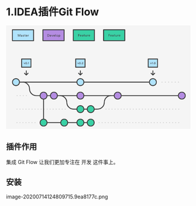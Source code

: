 # 1.IDEA插件Git Flow
![](/static/image/1_uUpzVOpdFw5V-tJ_YvgFmA.26e56be6.png)
## 插件作用
集成 Git Flow 让我们更加专注在 开发 这件事上。
## 安装
image-20200714124809715.9ea8177c.png